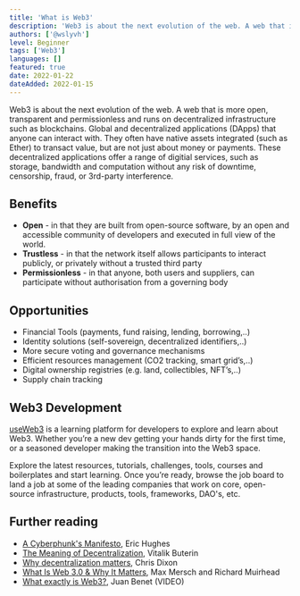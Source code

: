 ```yaml
---
title: 'What is Web3'
description: 'Web3 is about the next evolution of the web. A web that is more open, transparent and decentralized.'
authors: ['@wslyvh']
level: Beginner
tags: ['Web3']
languages: []
featured: true
date: 2022-01-22
dateAdded: 2022-01-15
---
```


Web3 is about the next evolution of the web. A web that is more open, transparent and permissionless and runs on decentralized infrastructure such as blockchains. Global and decentralized applications (DApps) that anyone can interact with. They often have native assets integrated (such as Ether) to transact value, but are not just about money or payments. These decentralized applications offer a range of digitial services, such as storage, bandwidth and computation without any risk of downtime, censorship, fraud, or 3rd-party interference.

## Benefits

- **Open** - in that they are built from open-source software, by an open and accessible community of developers and executed in full view of the world. 
- **Trustless** - in that the network itself allows participants to interact publicly, or privately without a trusted third party
- **Permissionless** - in that anyone, both users and suppliers, can participate without authorisation from a governing body


## Opportunities

- Financial Tools (payments, fund raising, lending, borrowing,..)
- Identity solutions (self-sovereign, decentralized identifiers,..) 
- More secure voting and governance mechanisms
- Efficient resources management (CO2 tracking, smart grid’s,..)
- Digital ownership registries (e.g. land, collectibles, NFT’s,..)
- Supply chain tracking


## Web3 Development

[useWeb3](https://www.useweb3.xyz/) is a learning platform for developers to explore and learn about Web3. Whether you’re a new dev getting your hands dirty for the first time, or a seasoned developer making the transition into the Web3 space. 

Explore the latest resources, tutorials, challenges, tools, courses and boilerplates and start learning. Once you’re ready, browse the job board to land a job at some of the leading companies that work on core, open-source infrastructure, products, tools, frameworks, DAO's, etc.


## Further reading

- [A Cyberphunk's Manifesto](https://www.activism.net/cypherpunk/manifesto.html), Eric Hughes
- [The Meaning of Decentralization](https://medium.com/@VitalikButerin/the-meaning-of-decentralization-a0c92b76a274), Vitalik Buterin
- [Why decentralization matters](https://onezero.medium.com/why-decentralization-matters-5e3f79f7638e), Chris Dixon
- [What Is Web 3.0 & Why It Matters](https://medium.com/fabric-ventures/what-is-web-3-0-why-it-matters-934eb07f3d2b), Max Mersch and Richard Muirhead
- [What exactly is Web3?](https://youtu.be/l44z35vabvA), Juan Benet (VIDEO)
